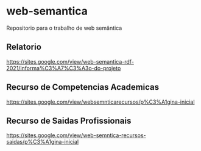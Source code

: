# web-semantica
Repositorio para o trabalho de web semântica
## Relatorio
https://sites.google.com/view/web-semantica-rdf-2021/informa%C3%A7%C3%A3o-do-projeto
## Recurso de Competencias Academicas
https://sites.google.com/view/websemnticarecursos/p%C3%A1gina-inicial
## Recurso de Saidas Profissionais
https://sites.google.com/view/web-semntica-recursos-saidas/p%C3%A1gina-inicial

